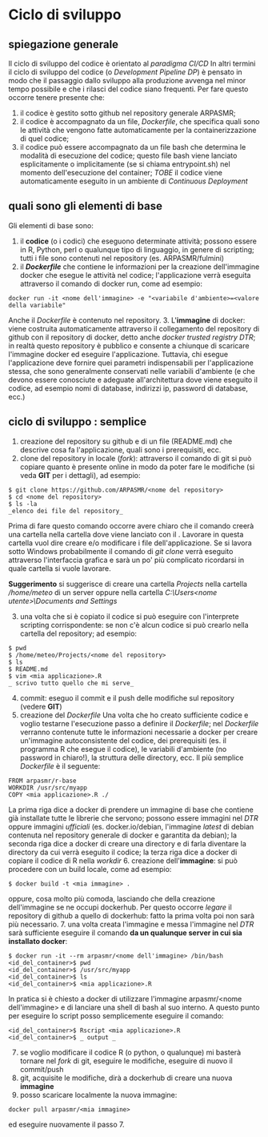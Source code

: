 # Ciclo di sviluppo

## spiegazione generale
Il ciclo di sviluppo del codice è orientato al _paradigma CI/CD_
In altri termini il ciclo di sviluppo del codice (o _Development Pipeline DP_) è pensato in modo che il passaggio dallo sviluppo alla produzione avvenga nel minor tempo possibile e che i rilasci del codice siano frequenti.
Per fare questo occorre tenere presente che:
1. il codice è gestito sotto github nel repository generale ARPASMR;
2. il codice è accompagnato da un file, _Dockerfile_, che specifica quali sono le attività che vengono fatte automaticamente per la containerizzazione di quel codice;
3. il codice può essere accompagnato da un file bash che determina le modalità di esecuzione del codice; questo file bash viene lanciato esplicitamente o implicitamente (se si chiama entrypoint.sh) nel momento dell'esecuzione del container;
_TOBE_ il codice viene automaticamente eseguito in un ambiente di _Continuous Deployment_

## quali sono gli elementi di base
Gli elementi di base sono:
1. il __codice__ (o i codici) che eseguono determinate attività; possono essere in R, Python, perl o qualunque tipo di linguaggio, in genere di scripting; tutti i file sono contenuti nel repository (es. ARPASMR/fulmini)
2. il ___Dockerfile___ che contiene le informazioni per la creazione dell'immagine docker che esegue le attività nel codice; l'applicazione verrà eseguita attraverso il comando di docker run, come ad esempio:
```
docker run -it <nome dell'immagine> -e "<variabile d'ambiente>=<valore della variabile"
```
Anche il _Dockerfile_ è contenuto nel repository.
3. L'__immagine__ di docker: viene costruita automaticamente attraverso il collegamento del repository di github con il repository di docker, detto anche _docker trusted registry DTR_; in realtà questo repository è pubblico e consente a chiunque di scaricare l'immagine docker ed eseguire l'applicazione. Tuttavia, chi esegue l'applicazione deve fornire quei parametri indispensabili per l'applicazione stessa, che sono generalmente conservati nelle variabili d'ambiente (e che devono essere conosciute e adeguate all'architettura dove viene eseguito il codice, ad esempio nomi di database, indirizzi ip, password di database, ecc.)

## ciclo di sviluppo : semplice
1. creazione del repository su github e di un file (README.md) che descrive cosa fa l'applicazione, quali sono i prerequisiti, ecc.
2. clone del repository in locale (_fork_): attraverso il comando di git si può copiare quanto è presente online in modo da poter fare le modifiche (si veda __GIT__ per i dettagli), ad esempio:
```
$ git clone https://github.com/ARPASMR/<nome del repository>
$ cd <nome del repository>
$ ls -la
_elenco dei file del repository_
```
Prima di fare questo comando occorre avere chiaro che il comando creerà una cartella nella cartella dove viene lanciato con il <nome del repository>. Lavorare in questa cartella vuol dire creare e/o modificare i file dell'applicazione.
Se si lavora sotto Windows probabilmente il comando di _git clone_ verrà eseguito attraverso l'interfaccia grafica e sarà un po' più complicato ricordarsi in quale cartella si vuole lavorare.

__Suggerimento__ si suggerisce di creare una cartella _Projects_ nella cartella _/home/meteo_ di un server oppure nella cartella _C:\Users\<nome utente>\Documents and Settings_

3. una volta che si è copiato il codice si può eseguire con l'interprete scripting corrispondente: se non c'è alcun codice si può crearlo nella cartella del repository; ad esempio:
```
$ pwd
$ /home/meteo/Projects/<nome del repository>
$ ls
$ README.md
$ vim <mia applicazione>.R
_ scrivo tutto quello che mi serve_
```
4. commit: eseguo il commit e il push delle modifiche sul repository (vedere __GIT__)
5. creazione del _Dockerfile_
Una volta che ho creato sufficiente codice e voglio testarne l'esecuzione passo a definire il _Dockerfile_; nel _Dockerfile_ verranno contenute tutte le informazioni necessarie a docker per creare un'immagine autoconsistente del codice, dei prerequisiti (es. il programma R che esegue il codice), le variabili d'ambiente (no password in chiaro!), la struttura delle directory, ecc. Il più semplice _Dockerfile_ è il seguente:
```
FROM arpasmr/r-base
WORKDIR /usr/src/myapp
COPY <mia applicazione>.R ./
```
La prima riga dice a docker di prendere un immagine di base che contiene già installate tutte le librerie che servono; possono essere immagini nel _DTR_ oppure immagini _ufficiali_ (es. docker.io/debian, l'immagine _latest_ di debian contenuta nel repository generale di docker e garantita da debian);
la seconda riga dice a docker di creare una directory e di farla diventare la directory da cui verrà eseguito il codice;
la terza riga dice a docker di copiare il codice di R nella _workdir_
6. creazione dell'__immagine__: si può procedere con un build locale, come ad esempio:
```
$ docker build -t <mia immagine> .
```
oppure, cosa molto più comoda, lasciando che della creazione dell'immagine se ne occupi dockerhub. Per questo occorre _legare_ il repository di github a quello di dockerhub: fatto la prima volta poi non sarà più necessario.
7. una volta creata l'immagine e messa l'immagine nel _DTR_ sarà sufficiente eseguire il comando __da un qualunque server in cui sia installato docker__:
```
$ docker run -it --rm arpasmr/<nome dell'immagine> /bin/bash
<id_del_container>$ pwd
<id_del_container>$ /usr/src/myapp
<id_del_container>$ ls
<id_del_container>$ <mia applicazione>.R
```
In pratica si è chiesto a docker di utilizzare l'immagine arpasmr/<nome dell'immagine> e di lanciare una shell di bash al suo interno. A questo punto per eseguire lo script posso semplicemente eseguire il comando:
```
<id_del_container>$ Rscript <mia applicazione>.R
<id_del_container>$ _ output _
```
7. se voglio modificare il codice R (o python, o qualunque) mi basterà tornare nel _fork_ di git, eseguire le modifiche, eseguire di nuovo il commit/push
8. git, acquisite le modifiche, dirà a dockerhub di creare una nuova __immagine__
9. posso scaricare localmente la nuova immagine:
```
docker pull arpasmr/<mia immagine>
```
ed eseguire nuovamente il passo 7.
